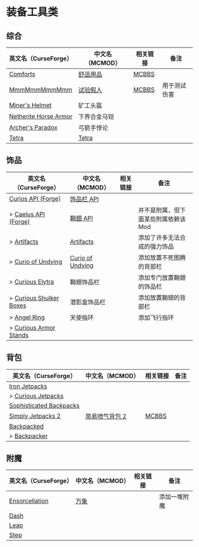 # 装备工具类

## 综合

| 英文名（CurseForge）                                                                            | 中文名（MCMOD）                                  | 相关链接                                              | 备注         |
| ----------------------------------------------------------------------------------------------- | ------------------------------------------------ | ----------------------------------------------------- | ------------ |
| [Comforts](https://www.curseforge.com/minecraft/mc-mods/comforts)                               | [舒适用品](https://www.mcmod.cn/class/2107.html) | [MCBBS](https://www.mcbbs.net/thread-781567-1-1.html) |              |
| [MmmMmmMmmMmm](https://www.curseforge.com/minecraft/mc-mods/mmmmmmmmmmmm)                       | [试验假人](https://www.mcmod.cn/class/1139.html) | [MCBBS](https://www.mcbbs.net/thread-708291-1-1.html) | 用于测试伤害 |
| [Miner's Helmet](https://www.curseforge.com/minecraft/mc-mods/miners-helmet)                    | 矿工头盔                                         |                                                       |              |
| [Netherite Horse Armor](https://www.curseforge.com/minecraft/mc-mods/netherite-horse-armor-mod) | 下界合金马铠                                     |                                                       |              |
| [Archer's Paradox](https://www.curseforge.com/minecraft/mc-mods/archers-paradox)                | 弓箭手悖论                                       |                                                       |              |
| [Tetra](https://www.curseforge.com/minecraft/mc-mods/tetra)                                     | [Tetra](https://www.mcmod.cn/class/2018.html)    |                                                       |              |

## 饰品

| 英文名（CurseForge）                                                                          | 中文名（MCMOD）                                          | 相关链接 | 备注                                 |
| --------------------------------------------------------------------------------------------- | -------------------------------------------------------- | -------- | ------------------------------------ |
| [Curios API (Forge)](https://www.curseforge.com/minecraft/mc-mods/curios)                     | [饰品栏 API](https://www.mcmod.cn/class/2029.html)       |          |                                      |
| > [Caelus API (Forge)](https://www.curseforge.com/minecraft/mc-mods/caelus)                   | [鞘翅 API](https://www.mcmod.cn/class/2458.html)         |          | 并不是附属，但下面某些附属依赖该 Mod |
| > [Artifacts](https://www.curseforge.com/minecraft/mc-mods/artifacts)                         | [Artifacts](https://www.mcmod.cn/class/2821.html)        |          | 添加了许多无法合成的强力饰品         |
| > [Curio of Undying](https://www.curseforge.com/minecraft/mc-mods/curio-of-undying)           | [Curio of Undying](https://www.mcmod.cn/class/2236.html) |          | 添加放置不死图腾的背部栏             |
| > [Curious Elytra](https://www.curseforge.com/minecraft/mc-mods/curious-elytra)               | 鞘翅饰品栏                                               |          | 添加专门放置鞘翅的饰品栏             |
| > [Curious Shulker Boxes](https://www.curseforge.com/minecraft/mc-mods/curious-shulker-boxes) | 潜影盒饰品栏                                             |          | 添加放置鞘翅的背部栏                 |
| > [Angel Ring](https://www.curseforge.com/minecraft/mc-mods/angel-ring)                       | 天使指环                                                 |          | 添加飞行指环                         |
| > [Curious Armor Stands](https://www.curseforge.com/minecraft/mc-mods/curious-armor-stands)   |                                                          |          |                                      |

## 背包

| 英文名（CurseForge）                                                                            | 中文名（MCMOD）                                       | 相关链接                                              | 备注 |
| ----------------------------------------------------------------------------------------------- | ----------------------------------------------------- | ----------------------------------------------------- | ---- |
| [Iron Jetpacks](https://www.curseforge.com/minecraft/mc-mods/iron-jetpacks)                     |                                                       |                                                       |      |
| > [Curious Jetpacks](https://www.curseforge.com/minecraft/mc-mods/curious-jetpacks)             |                                                       |                                                       |      |
| [Sophisticated Backpacks](https://www.curseforge.com/minecraft/mc-mods/sophisticated-backpacks) |                                                       |                                                       |      |
| [Simply Jetpacks 2](https://www.curseforge.com/minecraft/mc-mods/simply-jetpacks-2)             | [简易喷气背包 2](https://www.mcmod.cn/class/784.html) | [MCBBS](https://www.mcbbs.net/thread-856798-1-1.html) |      |
| [Backpacked](https://www.curseforge.com/minecraft/mc-mods/backpacked)                           |                                                       |                                                       |      |
| > [Backpacker](https://www.curseforge.com/minecraft/mc-mods/backpacker)                         |                                                       |                                                       |      |

## 附魔

| 英文名（CurseForge）                                                          | 中文名（MCMOD）                              | 相关链接 | 备注         |
| ----------------------------------------------------------------------------- | -------------------------------------------- | -------- | ------------ |
| [Ensorcellation](https://www.curseforge.com/minecraft/mc-mods/ensorcellation) | [万象](https://www.mcmod.cn/class/2025.html) |          | 添加一堆附魔 |
| [Dash](https://www.curseforge.com/minecraft/mc-mods/dash)                     |                                              |          |              |
| [Leap](https://www.curseforge.com/minecraft/mc-mods/leap)                     |                                              |          |              |
| [Step](https://www.curseforge.com/minecraft/mc-mods/step)                     |                                              |          |              |
